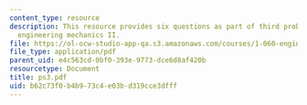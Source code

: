```yaml
---
content_type: resource
description: This resource provides six questions as part of third problem set for
  engineering mechanics II.
file: https://ol-ocw-studio-app-qa.s3.amazonaws.com/courses/1-060-engineering-mechanics-ii-spring-2006/b62c73f0b4b973c4e03bd319cce3dfff_ps3.pdf
file_type: application/pdf
parent_uid: e4c563cd-0bf0-393e-9773-dce6d8af420b
resourcetype: Document
title: ps3.pdf
uid: b62c73f0-b4b9-73c4-e03b-d319cce3dfff
---
```

